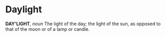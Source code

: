 # Daylight

**DAY'LIGHT**, _noun_ The light of the day; the light of the sun, as opposed to that of the moon or of a lamp or candle.